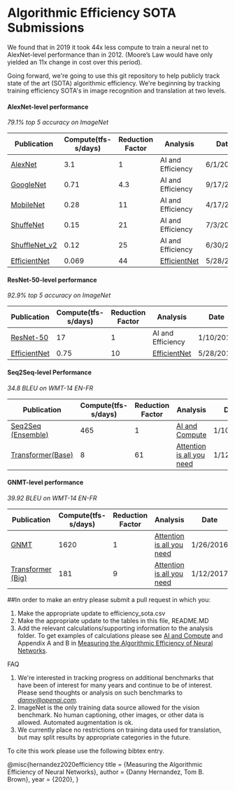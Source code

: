 # Algorithmic Efficiency SOTA Submissions
We found that in 2019 it took 44x less compute to train a neural net to AlexNet-level performance than in 2012.
(Moore’s Law would have only yielded an 11x change in cost over this period).

Going forward, we're going to use this git repository to help publicly track state of the art (SOTA) algorithmic efficiency.
We're beginning by tracking training efficiency SOTA's in image recognition and translation at two levels.

#### AlexNet-level performance
*79.1% top 5 accuracy on ImageNet*

| Publication| Compute(tfs-s/days)| Reduction Factor| Analysis| Date |
| ----------------------- | ------------- | ------------ | ----------------------- | ------------ |
| [AlexNet](https://papers.nips.cc/paper/4824-imagenet-classification-with-deep-convolutional-neural-networks.pdf)|3.1|1|AI and Efficiency| 6/1/2012|
| [GoogleNet](https://arxiv.org/abs/1409.4842)|0.71|4.3|AI and Efficiency| 9/17/2014|
| [MobileNet](https://arxiv.org/abs/1704.04861)|0.28|11|AI and Efficiency| 4/17/2017|
| [ShuffeNet](https://arxiv.org/abs/1707.01083)|0.15|21|AI and Efficiency| 7/3/2017|
| [ShuffleNet_v2](https://arxiv.org/abs/1807.11164)|0.12|25|AI and Efficiency| 6/30/2018|
| [EfficientNet](https://arxiv.org/abs/1905.11946)|0.069|44|[EfficientNet](https://arxiv.org/abs/1905.11946)| 5/28/2019|

#### ResNet-50-level performance
*92.9% top 5 accuracy on ImageNet*

| Publication| Compute(tfs-s/days)| Reduction Factor| Analysis| Date |
| ----------------------- | ------------- | ------------ | ----------------------- | ------------ |
|[ResNet-50](https://arxiv.org/abs/1512.03385)|17|1|AI and Efficiency| 1/10/2015|
|[EfficientNet](https://arxiv.org/abs/1905.11946)|0.75|10|[EfficientNet](https://arxiv.org/abs/1905.11946)| 5/28/2019|

#### Seq2Seq-level Performance
*34.8 BLEU on WMT-14 EN-FR*

| Publication| Compute(tfs-s/days)| Reduction Factor| Analysis| Date |
| ----------------------- | ------------- | ------------ | ----------------------- | ------------ |
[Seq2Seq (Ensemble)](https://arxiv.org/abs/1409.3215)|465|1|[AI and Compute](https://openai.com/blog/ai-and-compute/)| 1/10/2014
[Transformer(Base)](https://arxiv.org/abs/1706.03762)|8|61|[Attention is all you need](https://arxiv.org/abs/1807.11164)| 1/12/2017

#### GNMT-level performance
*39.92 BLEU on WMT-14 EN-FR*

| Publication| Compute(tfs-s/days)| Reduction Factor| Analysis| Date |
| ----------------------- | ------------- | ------------ | ----------------------- | ------------ |
[GNMT](https://arxiv.org/abs/1609.08144)|1620|1|[Attention is all you need](https://arxiv.org/abs/1807.11164)| 1/26/2016
[Transformer (Big)](https://arxiv.org/abs/1706.03762)|181|9|[Attention is all you need](https://arxiv.org/abs/1807.11164)| 1/12/2017

##In order to make an entry please submit a pull request in which you:
1. Make the appropriate update to efficiency_sota.csv
2. Make the appropriate update to the tables in this file, README.MD
3. Add the relevant calculations/supporting information to the analysis folder. To get examples of calculations please see
[AI and Compute](https://openai.com/blog/ai-and-compute/#appendixmethods) and Appendix A and B in [Measuring the Algorithmic Efficiency of Neural Networks](https://cdn.openai.com/papers/ai_and_efficiency.pdf).

FAQ
1. We're interested in tracking progress on additional benchmarks that have been of interest for many years and continue
to be of interest. Please send thoughts or analysis on such benchmarks to *danny@openai.com.*
2. ImageNet is the only training data source allowed for the vision benchmark. No human captioning, other images, or other data is allowed. Automated augmentation is ok.
3. We currently place no restrictions on training data used for translation, but may split results by appropriate categories in the future.

To cite this work please use the following bibtex entry.

@misc{hernandez2020efficiency
title = {Measuring the Algorithmic Efficiency of Neural Networks},
author = {Danny Hernandez, Tom B. Brown},
year = {2020},
}
